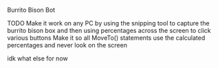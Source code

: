 Burrito Bison Bot

TODO
Make it work on any PC by using the snipping tool to capture the burrito bison box and then using percentages across the screen to click various buttons
Make it so all MoveTo() statements use the calculated percentages and never look on the screen

idk what else for now
